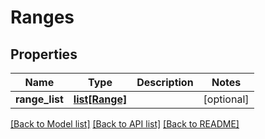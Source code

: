# Ranges

## Properties
Name | Type | Description | Notes
------------ | ------------- | ------------- | -------------
**range_list** | [**list[Range]**](Range.md) |  | [optional] 

[[Back to Model list]](../README.md#documentation-for-models) [[Back to API list]](../README.md#documentation-for-api-endpoints) [[Back to README]](../README.md)


